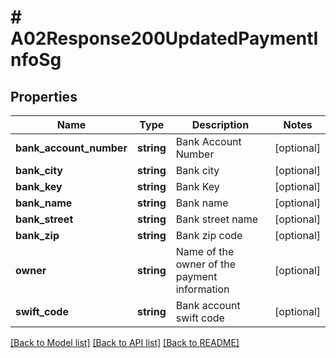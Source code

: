 # # A02Response200UpdatedPaymentInfoSg

## Properties

Name | Type | Description | Notes
------------ | ------------- | ------------- | -------------
**bank_account_number** | **string** | Bank Account Number | [optional]
**bank_city** | **string** | Bank city | [optional]
**bank_key** | **string** | Bank Key | [optional]
**bank_name** | **string** | Bank name | [optional]
**bank_street** | **string** | Bank street name | [optional]
**bank_zip** | **string** | Bank zip code | [optional]
**owner** | **string** | Name of the owner of the payment information | [optional]
**swift_code** | **string** | Bank account swift code | [optional]

[[Back to Model list]](../../README.md#models) [[Back to API list]](../../README.md#endpoints) [[Back to README]](../../README.md)
